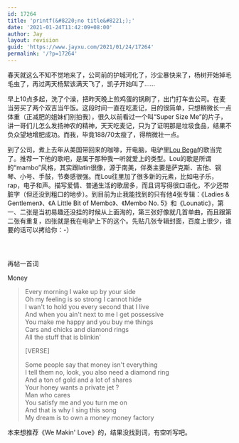 ```yaml
---
id: 17264
title: 'printf(&#8220;no title&#8221;);'
date: '2021-01-24T11:42:09+08:00'
author: Jay
layout: revision
guid: 'https://www.jayxu.com/2021/01/24/17264'
permalink: '/?p=17264'
---
```


<!-- wp:paragraph -->
<p>春天就这么不知不觉地来了，公司前的护城河化了，沙尘暴快来了，杨树开始掉毛毛虫了，再过两天杨絮该满天飞了，凯子开始叫了……</p>
<!-- /wp:paragraph -->

<!-- wp:paragraph -->
<p>早上10点多起，洗了个澡，把昨天晚上煎鸡蛋的锅刷了，出门打车去公司。在麦当劳买了两个双吉当午饭。这段时间一直在吃麦记，目的很简单，只想稍微长一点体重（正减肥的姐妹们别拍我），很久以前看过一个叫“Super Size Me”的片子，讲一哥们儿怎么发扬神农的精神，天天吃麦记，只为了证明那是垃圾食品，结果不负众望地增肥成功。而我，毕竟188/70太瘦了，得稍微壮一点。</p>
<!-- /wp:paragraph -->

<!-- wp:paragraph -->
<p>到了公司，煮上去年从美国带回来的咖啡，开电脑，电驴里<a href="http://www.loubega.com/en/content.html" target="_blank" rel="noopener">Lou Bega</a>的歌当完了。推荐一下他的歌吧，是属于那种我一听就爱上的类型。Lou的歌是所谓的“mambo”风格，其实跟latin很像，源于南美，伴奏主要是萨克斯、吉他、钢琴、小号、手鼓，节奏感很强。而Lou往里加了很多新的元素，比如电子乐，rap，电子和声。描写爱情、普通生活的歌居多，而且词写得很口语化，不少还带脏字（但还没到粗口的地步）。到目前为止我能找到的只有他4张专辑：《Ladies &amp; Gentlemen》、《A Little Bit of Membo》、《Membo No. 5》和《Lounatic》，第一、二张是当初易趣还没挂的时候从上面淘的，第三张好像就几首单曲，而且跟第二张有重复，四张就是我在电驴上下的这个。先贴几张专辑封面，百度上很少，谁要的话可以拷给你：-）</p>
<!-- /wp:paragraph -->

<!-- wp:jetpack/tiled-gallery {"className":"is-style-square","columnWidths":[[66.78403755868544,33.21596244131455]],"ids":[11854,11856,11858],"linkTo":"attachment"} -->
<div class="wp-block-jetpack-tiled-gallery aligncenter is-style-square"><div class="tiled-gallery__gallery"><div class="tiled-gallery__row columns-3"><div class="tiled-gallery__col"><figure class="tiled-gallery__item"><a href="https://www.jayxu.com/lou_1"><img alt="" data-height="400" data-id="11854" data-link="https://www.jayxu.com/lou_1" data-url="https://www.jayxu.com/log/wp-content/uploads/2008/03/lou_1.png" data-width="400" src="https://i1.wp.com/www.jayxu.com/log/wp-content/uploads/2008/03/lou_1.png?ssl=1&amp;resize=400%2C400" layout="responsive"/></a></figure></div><div class="tiled-gallery__col"><figure class="tiled-gallery__item"><a href="https://www.jayxu.com/lou_2"><img alt="" data-height="400" data-id="11856" data-link="https://www.jayxu.com/lou_2" data-url="https://www.jayxu.com/log/wp-content/uploads/2008/03/lou_2.png" data-width="400" src="https://i2.wp.com/www.jayxu.com/log/wp-content/uploads/2008/03/lou_2.png?ssl=1&amp;resize=400%2C400" layout="responsive"/></a></figure></div><div class="tiled-gallery__col"><figure class="tiled-gallery__item"><a href="https://www.jayxu.com/lou_3"><img alt="" data-height="400" data-id="11858" data-link="https://www.jayxu.com/lou_3" data-url="https://www.jayxu.com/log/wp-content/uploads/2008/03/lou_3.png" data-width="400" src="https://i1.wp.com/www.jayxu.com/log/wp-content/uploads/2008/03/lou_3.png?ssl=1&amp;resize=400%2C400" layout="responsive"/></a></figure></div></div></div></div>
<!-- /wp:jetpack/tiled-gallery -->

<!-- wp:paragraph -->
<p>再帖一首词</p>
<!-- /wp:paragraph -->

<!-- wp:paragraph -->
<p>Money</p>
<!-- /wp:paragraph -->

<!-- wp:quote -->
<blockquote class="wp-block-quote"><p>Every morning I wake up by your side<br>Oh my feeling is so strong I cannot hide<br>I wan't to hold you every second that I live<br>And when you ain't next to me I get possessive<br>You make me happy and you buy me things<br>Cars and chicks and diamond rings<br>All the stuff that is blinkin'</p><p>[VERSE]</p><p>Some people say that money isn't everything<br>I tell them no, look, you also need a diamond ring<br>And a ton of gold and a lot of shares<br>Your honey wants a private jet ?<br>Man who cares<br>You satisfy me and you turn me on<br>And that is why I sing this song<br>My dream is to own a money money factory</p></blockquote>
<!-- /wp:quote -->

<!-- wp:paragraph -->
<p>本来想推荐《We Makin' Love》的，结果没找到词，有空听写吧。</p>
<!-- /wp:paragraph -->